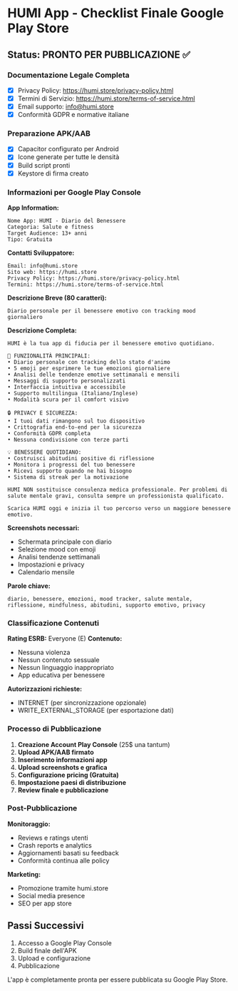 # HUMI App - Checklist Finale Google Play Store

## Status: PRONTO PER PUBBLICAZIONE ✅

### Documentazione Legale Completa
- [x] Privacy Policy: https://humi.store/privacy-policy.html
- [x] Termini di Servizio: https://humi.store/terms-of-service.html
- [x] Email supporto: info@humi.store
- [x] Conformità GDPR e normative italiane

### Preparazione APK/AAB
- [x] Capacitor configurato per Android
- [x] Icone generate per tutte le densità
- [x] Build script pronti
- [x] Keystore di firma creato

### Informazioni per Google Play Console

**App Information:**
```
Nome App: HUMI - Diario del Benessere
Categoria: Salute e fitness
Target Audience: 13+ anni
Tipo: Gratuita
```

**Contatti Sviluppatore:**
```
Email: info@humi.store
Sito web: https://humi.store
Privacy Policy: https://humi.store/privacy-policy.html
Termini: https://humi.store/terms-of-service.html
```

**Descrizione Breve (80 caratteri):**
```
Diario personale per il benessere emotivo con tracking mood giornaliero
```

**Descrizione Completa:**
```
HUMI è la tua app di fiducia per il benessere emotivo quotidiano.

🌱 FUNZIONALITÀ PRINCIPALI:
• Diario personale con tracking dello stato d'animo
• 5 emoji per esprimere le tue emozioni giornaliere
• Analisi delle tendenze emotive settimanali e mensili
• Messaggi di supporto personalizzati
• Interfaccia intuitiva e accessibile
• Supporto multilingua (Italiano/Inglese)
• Modalità scura per il comfort visivo

🔒 PRIVACY E SICUREZZA:
• I tuoi dati rimangono sul tuo dispositivo
• Crittografia end-to-end per la sicurezza
• Conformità GDPR completa
• Nessuna condivisione con terze parti

💡 BENESSERE QUOTIDIANO:
• Costruisci abitudini positive di riflessione
• Monitora i progressi del tuo benessere
• Ricevi supporto quando ne hai bisogno
• Sistema di streak per la motivazione

HUMI NON sostituisce consulenza medica professionale. Per problemi di salute mentale gravi, consulta sempre un professionista qualificato.

Scarica HUMI oggi e inizia il tuo percorso verso un maggiore benessere emotivo.
```

**Screenshots necessari:**
- Schermata principale con diario
- Selezione mood con emoji
- Analisi tendenze settimanali
- Impostazioni e privacy
- Calendario mensile

**Parole chiave:**
```
diario, benessere, emozioni, mood tracker, salute mentale, riflessione, mindfulness, abitudini, supporto emotivo, privacy
```

### Classificazione Contenuti

**Rating ESRB:** Everyone (E)
**Contenuto:**
- Nessuna violenza
- Nessun contenuto sessuale
- Nessun linguaggio inappropriato
- App educativa per benessere

**Autorizzazioni richieste:**
- INTERNET (per sincronizzazione opzionale)
- WRITE_EXTERNAL_STORAGE (per esportazione dati)

### Processo di Pubblicazione

1. **Creazione Account Play Console** (25$ una tantum)
2. **Upload APK/AAB firmato**
3. **Inserimento informazioni app**
4. **Upload screenshots e grafica**
5. **Configurazione pricing (Gratuita)**
6. **Impostazione paesi di distribuzione**
7. **Review finale e pubblicazione**

### Post-Pubblicazione

**Monitoraggio:**
- Reviews e ratings utenti
- Crash reports e analytics
- Aggiornamenti basati su feedback
- Conformità continua alle policy

**Marketing:**
- Promozione tramite humi.store
- Social media presence
- SEO per app store

## Passi Successivi

1. Accesso a Google Play Console
2. Build finale dell'APK
3. Upload e configurazione
4. Pubblicazione

L'app è completamente pronta per essere pubblicata su Google Play Store.